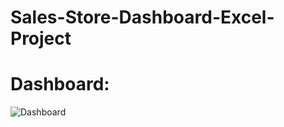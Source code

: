 # Sales-Store-Dashboard-Excel-Project
# Dashboard:
![Dashboard](https://github.com/user-attachments/assets/2456ca96-a38b-4ca7-a6cf-5cd308be8d93)

